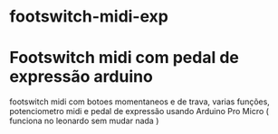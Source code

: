 # footswitch-midi-exp
<h1> Footswitch midi com pedal de expressão arduino</h1>
footswitch midi com botoes momentaneos e de trava,  varias funções, potenciometro midi e pedal de expressão usando Arduino Pro Micro ( funciona no leonardo sem mudar nada )
